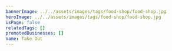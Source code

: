 ```yaml
---
bannerImage: ../../assets/images/tags/food-shop/food-shop.jpg
heroImage: ../../assets/images/tags/food-shop/food-shop.jpg
isPage: false
relatedTags: []
promotedBusinesses: []
name: Take Out
---
```

